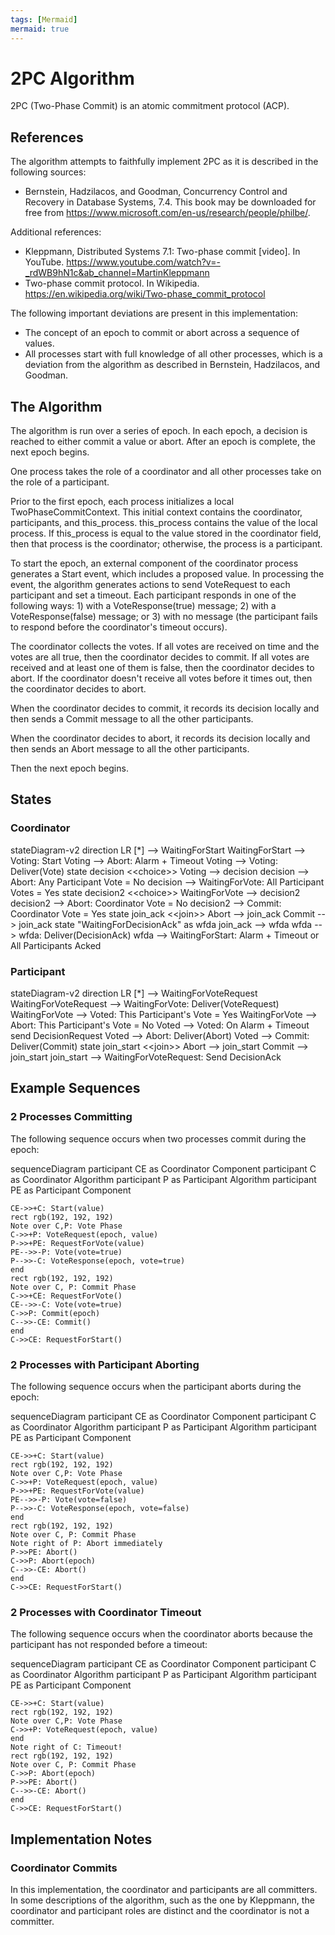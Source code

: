 ```yaml
---
tags: [Mermaid]
mermaid: true
---
```


# 2PC Algorithm

2PC (Two-Phase Commit) is an atomic commitment protocol (ACP).

## References

The algorithm attempts to faithfully implement 2PC as it is described in the
following sources:

- Bernstein, Hadzilacos, and Goodman, Concurrency Control and Recovery in
  Database Systems, 7.4.  This book may be downloaded for free from
  <https://www.microsoft.com/en-us/research/people/philbe/>.

Additional references:

- Kleppmann, Distributed Systems 7.1: Two-phase commit [video]. In YouTube.
  <https://www.youtube.com/watch?v=-_rdWB9hN1c&ab_channel=MartinKleppmann>
- Two-phase commit protocol. In Wikipedia.
  <https://en.wikipedia.org/wiki/Two-phase_commit_protocol>

The following important deviations are present in this implementation:

- The concept of an epoch to commit or abort across a sequence of values.
- All processes start with full knowledge of all other processes, which is
  a deviation from the algorithm as described in Bernstein, Hadzilacos, and
  Goodman.

## The Algorithm

The algorithm is run over a series of epoch. In each epoch, a decision is
reached to either commit a value or abort. After an epoch is complete, the next
epoch begins.

One process takes the role of a coordinator and all other processes take on the
role of a participant.

Prior to the first epoch, each process initializes a local
TwoPhaseCommitContext. This initial context contains the coordinator,
participants, and this_process. this_process contains the value of the local
process. If this_process is equal to the value stored in the coordinator field,
then that process is the coordinator; otherwise, the process is a participant.

To start the epoch, an external component of the coordinator process generates
a Start event, which includes a proposed value. In processing the event, the
algorithm generates actions to send VoteRequest to each participant and set
a timeout. Each participant responds in one of the following ways: 1) with
a VoteResponse(true) message; 2) with a VoteResponse(false) message; or 3) with
no message (the participant fails to respond before the coordinator's timeout
occurs).

The coordinator collects the votes. If all votes are received on time and the
votes are all true, then the coordinator decides to commit. If all votes are
received and at least one of them is false, then the coordinator decides to
abort. If the coordinator doesn't receive all votes before it times out, then
the coordinator decides to abort.

When the coordinator decides to commit, it records its decision locally and
then sends a Commit message to all the other participants.

When the coordinator decides to abort, it records its decision locally and then
sends an Abort message to all the other participants.

Then the next epoch begins.

## States

### Coordinator

<div class="mermaid">
stateDiagram-v2
    direction LR
    [*] --> WaitingForStart
    WaitingForStart --> Voting: Start
    Voting --> Abort: Alarm + Timeout
    Voting --> Voting: Deliver(Vote)
    state decision &lt;&lt;choice&gt;&gt;
    Voting --> decision
    decision --> Abort: Any Participant Vote = No
    decision --> WaitingForVote: All Participant Votes = Yes
    state decision2 &lt;&lt;choice&gt;&gt;
    WaitingForVote --> decision2
    decision2 --> Abort: Coordinator Vote = No
    decision2 --> Commit: Coordinator Vote = Yes
    state join_ack &lt;&lt;join&gt;&gt;
    Abort --> join_ack
    Commit --> join_ack
    state "WaitingForDecisionAck" as wfda
    join_ack --> wfda
    wfda --> wfda: Deliver(DecisionAck)
    wfda --> WaitingForStart: Alarm + Timeout or All Participants Acked
</div>

### Participant

<div class="mermaid">
stateDiagram-v2
    direction LR
    [*] --> WaitingForVoteRequest
    WaitingForVoteRequest --> WaitingForVote: Deliver(VoteRequest)
    WaitingForVote --> Voted: This Participant's Vote = Yes
    WaitingForVote --> Abort: This Participant's Vote = No
    Voted --> Voted: On Alarm + Timeout send DecisionRequest
    Voted --> Abort: Deliver(Abort)
    Voted --> Commit: Deliver(Commit)
    state join_start &lt;&lt;join&gt;&gt;
    Abort --> join_start
    Commit --> join_start
    join_start --> WaitingForVoteRequest: Send DecisionAck
</div>

## Example Sequences

### 2 Processes Committing

The following sequence occurs when two processes commit during the epoch:

<div class="mermaid">
sequenceDiagram
    participant CE as Coordinator Component
    participant C as Coordinator Algorithm
    participant P as Participant Algorithm
    participant PE as Participant Component

    CE->>+C: Start(value)
    rect rgb(192, 192, 192)
    Note over C,P: Vote Phase
    C->>+P: VoteRequest(epoch, value)
    P->>+PE: RequestForVote(value)
    PE-->>-P: Vote(vote=true)
    P-->>-C: VoteResponse(epoch, vote=true)
    end
    rect rgb(192, 192, 192)
    Note over C, P: Commit Phase
    C->>+CE: RequestForVote()
    CE-->>-C: Vote(vote=true)
    C->>P: Commit(epoch)
    C-->>-CE: Commit()
    end
    C->>CE: RequestForStart()
</div>

### 2 Processes with Participant Aborting

The following sequence occurs when the participant aborts during the epoch:

<div class="mermaid">
sequenceDiagram
    participant CE as Coordinator Component
    participant C as Coordinator Algorithm
    participant P as Participant Algorithm
    participant PE as Participant Component

    CE->>+C: Start(value)
    rect rgb(192, 192, 192)
    Note over C,P: Vote Phase
    C->>+P: VoteRequest(epoch, value)
    P->>+PE: RequestForVote(value)
    PE-->>-P: Vote(vote=false)
    P-->>-C: VoteResponse(epoch, vote=false)
    end
    rect rgb(192, 192, 192)
    Note over C, P: Commit Phase
    Note right of P: Abort immediately
    P->>PE: Abort()
    C->>P: Abort(epoch)
    C-->>-CE: Abort()
    end
    C->>CE: RequestForStart()
</div>

### 2 Processes with Coordinator Timeout

The following sequence occurs when the coordinator aborts because the
participant has not responded before a timeout:

<div class="mermaid">
sequenceDiagram
    participant CE as Coordinator Component
    participant C as Coordinator Algorithm
    participant P as Participant Algorithm
    participant PE as Participant Component

    CE->>+C: Start(value)
    rect rgb(192, 192, 192)
    Note over C,P: Vote Phase
    C->>+P: VoteRequest(epoch, value)
    end
    Note right of C: Timeout!
    rect rgb(192, 192, 192)
    Note over C, P: Commit Phase
    C->>P: Abort(epoch)
    P->>PE: Abort()
    C-->>-CE: Abort()
    end
    C->>CE: RequestForStart()
</div>

## Implementation Notes

### Coordinator Commits

In this implementation, the coordinator and participants are all committers.
In some descriptions of the algorithm, such as the one by Kleppmann, the
coordinator and participant roles are distinct and the coordinator is not
a committer.
